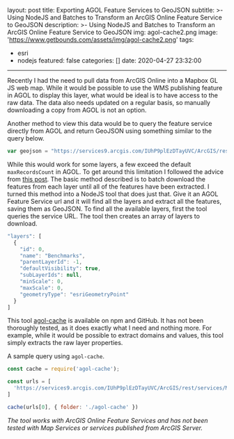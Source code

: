 layout: post
title: Exporting AGOL Feature Services to GeoJSON
subtitle: >-
  Using NodeJS and Batches to Transform an ArcGIS Online Feature Service to
  GeoJSON
description: >-
  Using NodeJS and Batches to Transform an ArcGIS Online Feature Service to
  GeoJSON
img: agol-cache2.png
image: 'https://www.getbounds.com/assets/img/agol-cache2.png'
tags:
  - esri
  - nodejs
featured: false
categories: []
date: 2020-04-27 23:32:00
---
Recently I had the need to pull data from ArcGIS Online into a Mapbox GL JS web map. While it would be possible to use the WMS publishing feature in AGOL to display this layer, what would be ideal is to have access to the raw data. The data also needs updated on a regular basis, so manually downloading a copy from AGOL is not an option.

Another method to view this data would be to query the feature service directly from AGOL and return GeoJSON using something similar to the query below.

```JavaScript
var geojson = "https://services9.arcgis.com/IUhP9plEzDTayUVC/ArcGIS/rest/services/Muskingum_County_Benchmarks/FeatureServer/0/query?where=fid+%3E+0&f=pgeojson"
```

While this would work for some layers, a few exceed the default `maxRecordsCount` in AGOL. To get around this limitation I followed the advice from [this post](https://blog.cartong.org/2019/03/29/harvesting-large-quantity-data-from-arcgis-rest-services-using-tool/). The basic method described is to batch download the features from each layer until all of the features have been extracted. I turned this method into a NodeJS tool that does just that. Give it an AGOL Feature Service url and it will find all the layers and extract all the features, saving them as GeoJSON. To find all the available layers, first the tool queries the service URL. The tool then creates an array of layers to download.

```JavaScript
"layers": [
  {
    "id": 0,
    "name": "Benchmarks",
    "parentLayerId": -1,
    "defaultVisibility": true,
    "subLayerIds": null,
    "minScale": 0,
    "maxScale": 0,
    "geometryType": "esriGeometryPoint"
  }
]
```

This tool [agol-cache](https://www.npmjs.com/package/agol-cache) is available on npm and GitHub. It has not been thoroughly tested, as it does exactly what I need and nothing more. For example, while it would be possible to extract domains and values, this tool simply extracts the raw layer properties. 

A sample query using `agol-cache`.

```JavaScript
const cache = require('agol-cache');

const urls = [
  'https://services9.arcgis.com/IUhP9plEzDTayUVC/ArcGIS/rest/services/Muskingum_County_Benchmarks/FeatureServer'
]

cache(urls[0], { folder: './agol-cache' })
```


*The tool works with ArcGIS Online Feature Services and has not been tested with Map Services or services published from ArcGIS Server.* 
